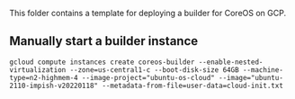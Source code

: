 This folder contains a template for deploying a builder for CoreOS on GCP.

## Manually start a builder instance
```
gcloud compute instances create coreos-builder --enable-nested-virtualization --zone=us-central1-c --boot-disk-size 64GB --machine-type=n2-highmem-4 --image-project="ubuntu-os-cloud" --image="ubuntu-2110-impish-v20220118" --metadata-from-file=user-data=cloud-init.txt
```

